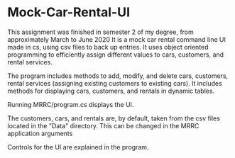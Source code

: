 # Mock-Car-Rental-UI

This assignment was finished in semester 2 of my degree, from approximately March to June 2020
It is a mock car rental command line UI made in cs, using csv files to back up entries.
It uses object oriented programming to efficiently assign different values to cars, customers, and rental services.

The program includes methods to add, modify, and delete cars, customers, rental services (assigning existing customers to existing cars).
It includes methods for displaying cars, customers, and rentals in dynamic tables.

Running MRRC/program.cs displays the UI.

The customers, cars, and rentals are, by default, taken from the csv files located in the "Data" directory. This can be changed in the MRRC application arguments

Controls for the UI are explained in the program.
